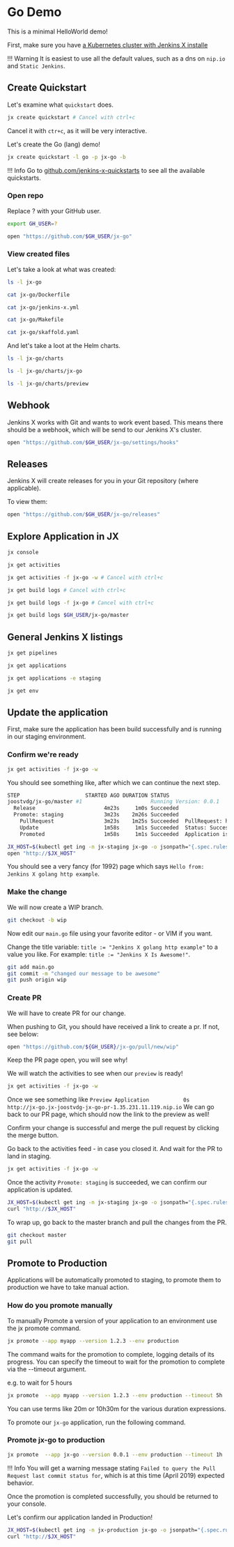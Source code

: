 # Go Demo

This is a minimal HelloWorld demo!

First, make sure you have [a Kubernetes cluster with Jenkins X installe](/install/#install-jx-w-cluster)

!!! Warning
    It is easiest to use all the default values, such as a dns on `nip.io` and `Static Jenkins`.

## Create Quickstart

Let's examine what `quickstart` does.

```bash
jx create quickstart # Cancel with ctrl+c
```

Cancel it with `ctr+c`, as it will be very interactive.

Let's create the Go (lang) demo!

```bash
jx create quickstart -l go -p jx-go -b
```

!!! Info
    Go to [github.com/jenkins-x-quickstarts](https://github.com/jenkins-x-quickstarts) to see all the available quickstarts.

### Open repo

Replace ? with your GitHub user.

```bash
export GH_USER=?
```

```bash
open "https://github.com/$GH_USER/jx-go"
```

### View created files

Let's take a look at what was created:

```bash
ls -l jx-go
```

```bash tab="Dockerfile"
cat jx-go/Dockerfile
```

```bash tab="pipeline"
cat jx-go/jenkins-x.yml
```

```bash tab="Makefile"
cat jx-go/Makefile
```

```bash tab="Skaffold"
cat jx-go/skaffold.yaml
```

And let's take a loot at the Helm charts.

```bash tab="Charts root"
ls -l jx-go/charts
```

```bash tab="Application Chart"
ls -l jx-go/charts/jx-go
```

```bash tab="Preview Chart"
ls -l jx-go/charts/preview
```

## Webhook

Jenkins X works with Git and wants to work event based.
This means there should be a webhook, which will be send to our Jenkins X's cluster.

```bash
open "https://github.com/$GH_USER/jx-go/settings/hooks"
```

## Releases

Jenkins X will create releases for you in your Git repository (where applicable).

To view them:

```bash
open "https://github.com/$GH_USER/jx-go/releases"
```

## Explore Application in JX

```bash tab="Jenkins UI"
jx console
```

```bash tab="Activities"
jx get activities
```

```bash tab="Acitivites jx-go"
jx get activities -f jx-go -w # Cancel with ctrl+c
```

```bash tab="Build Logs"
jx get build logs # Cancel with ctrl+c
```

```bash tab="Build Logs jx-go"
jx get build logs -f jx-go # Cancel with ctrl+c
```

```bash tab="Build Logs of Job"
jx get build logs $GH_USER/jx-go/master
```

## General Jenkins X listings

```bash tab="Pipelines"
jx get pipelines
```

```bash tab="Applications"
jx get applications
```

```bash tab="Applications in Env"
jx get applications -e staging
```

```bash tab="Environments"
jx get env
```

## Update the application

First, make sure the application has been build successfully and is running in our staging environment.

### Confirm we're ready

```bash
jx get activities -f jx-go -w
```

You should see something like, after which we can continue the next step.

```bash
STEP                     STARTED AGO DURATION STATUS
joostvdg/jx-go/master #1                      Running Version: 0.0.1
  Release                      4m23s     1m0s Succeeded
  Promote: staging             3m23s    2m26s Succeeded
    PullRequest                3m23s    1m25s Succeeded  PullRequest: https://github.com/joostvdg/environment-jx-staging/pull/1 Merge SHA: f602fd78694fcfef7b59b27469e0e2b8538e1bb7
    Update                     1m58s     1m1s Succeeded  Status: Success at: http://jenkins.jx.35.231.11.119.nip.io/job/joostvdg/job/environment-jx-staging/job/master/2/display/redirect
    Promoted                   1m58s     1m1s Succeeded  Application is at: http://jx-go.jx-staging.35.231.11.119.nip.io
```

```bash
JX_HOST=$(kubectl get ing -n jx-staging jx-go -o jsonpath="{.spec.rules[0].host}")
open "http://$JX_HOST"
```

You should see a very fancy (for 1992) page which says `Hello from:  Jenkins X golang http example`.

### Make the change

We will now create a WIP branch.

```bash
git checkout -b wip
```

Now edit our `main.go` file using your favorite editor - or VIM if you want.

Change the title variable: `title := "Jenkins X golang http example"` to a value you like. For example: `title := "Jenkins X Is Awesome!"`.

```bash
git add main.go
git commit -m "changed our message to be awesome"
git push origin wip
```

### Create PR

We will have to create PR for our change.

When pushing to Git, you should have received a link to create a pr.
If not, see below:

```bash
open "https://github.com/${GH_USER}/jx-go/pull/new/wip"
```

Keep the PR page open, you will see why!

We will watch the activities to see when our `preview` is ready!

```bash
jx get activities -f jx-go -w
```

Once we see something like `Preview Application           0s           http://jx-go.jx-joostvdg-jx-go-pr-1.35.231.11.119.nip.io`
We can go back to our PR page, which should now the link to the preview as well!

Confirm your change is successful and merge the pull request by clicking the merge button.

Go back to the activities feed - in case you closed it. And wait for the PR to land in staging.

```bash
jx get activities -f jx-go -w
```

Once the activity `Promote: staging` is succeeded, we can confirm our application is updated.

```bash
JX_HOST=$(kubectl get ing -n jx-staging jx-go -o jsonpath="{.spec.rules[0].host}")
curl "http://$JX_HOST"
```

To wrap up, go back to the master branch and pull the changes from the PR.

```bash
git checkout master
git pull
```

## Promote to Production

Applications will be automatically promoted to staging, to promote them to production we have to take manual action.

### How do you promote manually

To manually Promote a version of your application to an environment use the jx promote command.

```bash
jx promote --app myapp --version 1.2.3 --env production
```

The command waits for the promotion to complete, logging details of its progress. You can specify the timeout to wait for the promotion to complete via the --timeout argument.

e.g. to wait for 5 hours

```bash
jx promote  --app myapp --version 1.2.3 --env production --timeout 5h
```

You can use terms like 20m or 10h30m for the various duration expressions.

To promote our `jx-go` application, run the following command.

### Promote jx-go to production

```bash
jx promote  --app jx-go --version 0.0.1 --env production --timeout 1h
```

!!! Info
    You will get a warning message stating `Failed to query the Pull Request last commit status for`, which is at this time (April 2019) expected behavior.

Once the promotion is completed successfully, you should be returned to your console.

Let's confirm our application landed in Production!

```bash
JX_HOST=$(kubectl get ing -n jx-production jx-go -o jsonpath="{.spec.rules[0].host}")
curl "http://$JX_HOST"
```